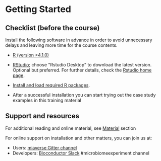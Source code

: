 # Getting Started


## Checklist (before the course)

Install the following software in advance in order to avoid
unnecessary delays and leaving more time for the course contents.


* [R (version >4.1.0)](https://www.r-project.org/) 

* [RStudio](https://www.rstudio.com/products/rstudio/download/);
  choose "Rstudio Desktop" to download the latest version. Optional
  but preferred. For further details, check the [Rstudio home
  page](https://www.rstudio.com/).

* [Install and load required R packages](install.html).

* After a successful installation you can start trying out the
  case study examples in this training material


## Support and resources

For additional reading and online material, see [Material](material.html) section

For online support on installation and other matters, you can join us at:

 * Users: [miaverse Gitter channel](https://gitter.im/microbiome/miaverse?utm_source=badge&utm_medium=badge&utm_campaign=pr-badge&utm_content=badge)
 * Developers: [Bioconductor Slack](https://bioc-community.herokuapp.com) #microbiomeexperiment channel




